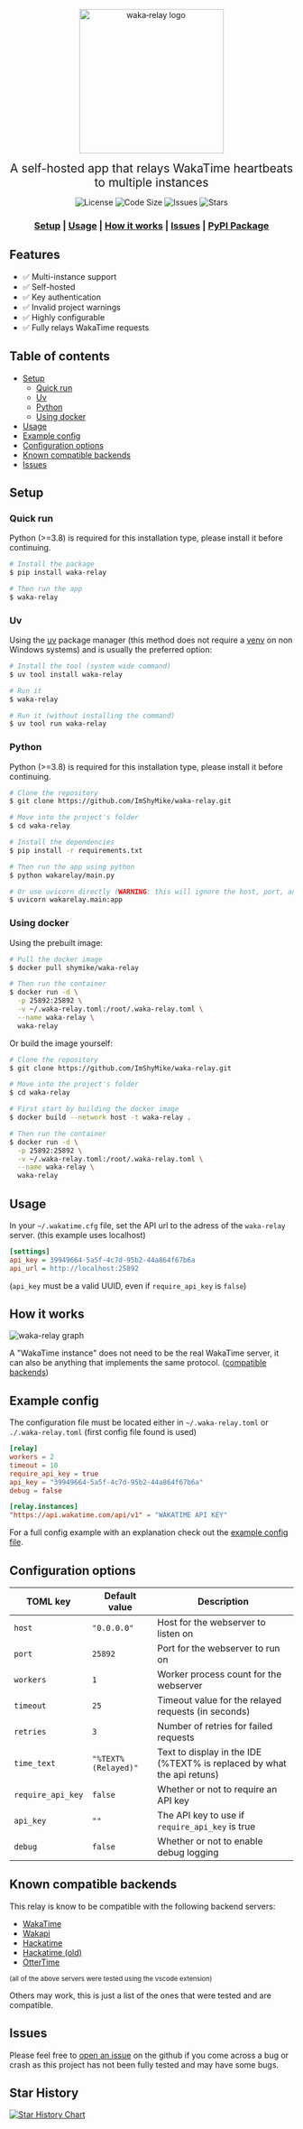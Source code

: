 
<div align="center">

  <a href="https://github.com/ImShyMike/waka-relay"><img src="https://raw.githubusercontent.com/ImShyMike/waka-relay/refs/heads/main/assets/waka-relay.png" alt="waka‑relay logo" width="256" /></a>

  <span style="font-size: 1.3rem;">A self-hosted app that relays WakaTime heartbeats to multiple instances</span>

  <p>
    <img src="https://img.shields.io/github/license/ImShyMike/waka-relay.svg?style=for-the-badge&" alt="License" />
    <img src="https://img.shields.io/github/repo-size/imshymike/waka-relay.svg?style=for-the-badge" alt="Code Size" />
    <img src="https://img.shields.io/github/issues/ImShyMike/waka-relay.svg?style=for-the-badge" alt="Issues" />
    <img src="https://img.shields.io/github/stars/ImShyMike/waka-relay.svg?style=for-the-badge" alt="Stars" />
  </p>

  <h3>
    <a href="#setup">Setup</a>
    <span> | </span>
    <a href="#usage">Usage</a>
    <span> | </span>
    <a href="#how-it-works">How it works</a>
    <span> | </span>
    <a href="https://github.com/ImShyMike/waka-relay/issues">Issues</a>
    <span> | </span>
    <a href="https://pypi.org/project/waka-relay">PyPI Package</a>
  </h3>
  
</div>

## Features

* ✅ Multi-instance support
* ✅ Self-hosted
* ✅ Key authentication
* ✅ Invalid project warnings
* ✅ Highly configurable
* ✅ Fully relays WakaTime requests

## Table of contents

* [Setup](#setup)
  * [Quick run](#quick-run)
  * [Uv](#uv)
  * [Python](#python)
  * [Using docker](#using-docker)
* [Usage](#usage)
* [Example config](#example-config)
* [Configuration options](#configuration-options)
* [Known compatible backends](#known-compatible-backends)
* [Issues](#issues)

## Setup

### Quick run

Python (>=3.8) is required for this installation type, please install it before continuing.

```bash
# Install the package
$ pip install waka-relay

# Then run the app
$ waka-relay
```

### Uv

Using the [uv](https://docs.astral.sh/uv) package manager (this method does not require a [venv](https://docs.python.org/3/library/venv.html) on non Windows systems) and is usually the preferred option:

```bash
# Install the tool (system wide command)
$ uv tool install waka-relay

# Run it
$ waka-relay

# Run it (without installing the command)
$ uv tool run waka-relay
```

### Python

Python (>=3.8) is required for this installation type, please install it before continuing.

```bash
# Clone the repository
$ git clone https://github.com/ImShyMike/waka-relay.git

# Move into the project's folder
$ cd waka-relay

# Install the dependencies
$ pip install -r requirements.txt

# Then run the app using python 
$ python wakarelay/main.py

# Or use uvicorn directly (WARNING: this will ignore the host, port, and worker configuration)
$ uvicorn wakarelay.main:app
```

### Using docker

Using the prebuilt image:

```bash
# Pull the docker image
$ docker pull shymike/waka-relay

# Then run the container
$ docker run -d \
  -p 25892:25892 \
  -v ~/.waka-relay.toml:/root/.waka-relay.toml \
  --name waka-relay \
  waka-relay
```

Or build the image yourself:

```bash
# Clone the repository
$ git clone https://github.com/ImShyMike/waka-relay.git

# Move into the project's folder
$ cd waka-relay

# First start by building the docker image
$ docker build --network host -t waka-relay .

# Then run the container
$ docker run -d \
  -p 25892:25892 \
  -v ~/.waka-relay.toml:/root/.waka-relay.toml \
  --name waka-relay \
  waka-relay
```

## Usage

In your `~/.wakatime.cfg` file, set the API url to the adress of the `waka-relay` server. (this example uses localhost)

```cfg
[settings]
api_key = 39949664-5a5f-4c7d-95b2-44a864f67b6a
api_url = http://localhost:25892
```

(`api_key` must be a valid UUID, even if `require_api_key` is `false`)

## How it works

![waka-relay graph](https://raw.githubusercontent.com/ImShyMike/waka-relay/refs/heads/main/assets/graph.png)

A "WakaTime instance" does not need to be the real WakaTime server, it can also be anything that implements the same protocol. ([compatible backends](#known-compatible-backends))

## Example config

The configuration file must be located either in `~/.waka-relay.toml` or `./.waka-relay.toml` (first config file found is used)

```toml
[relay]
workers = 2
timeout = 10
require_api_key = true
api_key = "39949664-5a5f-4c7d-95b2-44a864f67b6a"
debug = false

[relay.instances]
"https://api.wakatime.com/api/v1" = "WAKATIME API KEY"
```

For a full config example with an explanation check out the [example config file](.waka-relay.toml).

## Configuration options

| TOML key | Default value | Description |
|----------|---------------|-------------|
|`host`|`"0.0.0.0"`|Host for the webserver to listen on|
|`port`|`25892`|Port for the webserver to run on|
|`workers`|`1`|Worker process count for the webserver|
|`timeout`|`25`|Timeout value for the relayed requests (in seconds)|
|`retries`|`3`|Number of retries for failed requests|
|`time_text`|`"%TEXT% (Relayed)"`|Text to display in the IDE (%TEXT% is replaced by what the api retuns)|
|`require_api_key`|`false`|Whether or not to require an API key|
|`api_key`|`""`|The API key to use if `require_api_key` is true|
|`debug`|`false`|Whether or not to enable debug logging|

## Known compatible backends

This relay is know to be compatible with the following backend servers:

* [WakaTime](https://github.com/wakatime)
* [Wakapi](https://github.com/muety/wakapi)
* [Hackatime](https://github.com/hackclub/hackatime)
* [Hackatime (old)](https://github.com/hackclub/archived-hacktime)
* [OtterTime](https://github.com/SkyfallWasTaken/ottertime)

<sub>(all of the above servers were tested using the vscode extension)</sub>

Others may work, this is just a list of the ones that were tested and are compatible.

## Issues

Please feel free to [open an issue](https://github.com/ImShyMike/waka-relay/issues/new) on the github if you come across a bug or crash as this project has not been fully tested and may have some bugs.

## Star History

[![Star History Chart](https://api.star-history.com/svg?repos=imshymike/waka-relay&type=Timeline)](https://www.star-history.com/#imshymike/waka-relay&Timeline)
